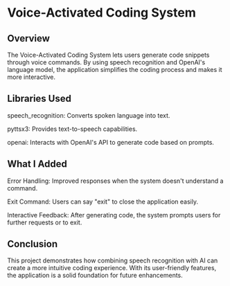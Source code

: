 # Voice-Activated Coding System

## Overview

The Voice-Activated Coding System lets users generate code snippets through voice commands. By using speech recognition and OpenAI's language model, the application simplifies the coding process and makes it more interactive.

## Libraries Used

speech_recognition: Converts spoken language into text.

pyttsx3: Provides text-to-speech capabilities.

openai: Interacts with OpenAI's API to generate code based on prompts.

## What I Added

Error Handling: Improved responses when the system doesn't understand a command.

Exit Command: Users can say "exit" to close the application easily.

Interactive Feedback: After generating code, the system prompts users for further requests or to exit.

## Conclusion

This project demonstrates how combining speech recognition with AI can create a more intuitive coding experience. With its user-friendly features, the application is a solid foundation for future enhancements.
